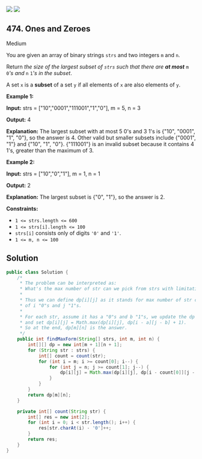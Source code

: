 [![](https://img.shields.io/github/stars/javadev/LeetCode-in-Java?label=Stars&style=flat-square)](https://github.com/javadev/LeetCode-in-Java)
[![](https://img.shields.io/github/forks/javadev/LeetCode-in-Java?label=Fork%20me%20on%20GitHub%20&style=flat-square)](https://github.com/javadev/LeetCode-in-Java/fork)

## 474\. Ones and Zeroes

Medium

You are given an array of binary strings `strs` and two integers `m` and `n`.

Return _the size of the largest subset of `strs` such that there are **at most**_ `m` `0`_'s and_ `n` `1`_'s in the subset_.

A set `x` is a **subset** of a set `y` if all elements of `x` are also elements of `y`.

**Example 1:**

**Input:** strs = ["10","0001","111001","1","0"], m = 5, n = 3

**Output:** 4

**Explanation:** The largest subset with at most 5 0's and 3 1's is {"10", "0001", "1", "0"}, so the answer is 4. Other valid but smaller subsets include {"0001", "1"} and {"10", "1", "0"}. {"111001"} is an invalid subset because it contains 4 1's, greater than the maximum of 3.

**Example 2:**

**Input:** strs = ["10","0","1"], m = 1, n = 1

**Output:** 2

**Explanation:** The largest subset is {"0", "1"}, so the answer is 2.

**Constraints:**

*   `1 <= strs.length <= 600`
*   `1 <= strs[i].length <= 100`
*   `strs[i]` consists only of digits `'0'` and `'1'`.
*   `1 <= m, n <= 100`

## Solution

```java
public class Solution {
    /*
     * The problem can be interpreted as:
     * What's the max number of str can we pick from strs with limitation of m "0"s and n "1"s.
     *
     * Thus we can define dp[i][j] as it stands for max number of str can we pick from strs with limitation
     * of i "0"s and j "1"s.
     *
     * For each str, assume it has a "0"s and b "1"s, we update the dp array iteratively
     * and set dp[i][j] = Math.max(dp[i][j], dp[i - a][j - b] + 1).
     * So at the end, dp[m][n] is the answer.
     */
    public int findMaxForm(String[] strs, int m, int n) {
        int[][] dp = new int[m + 1][n + 1];
        for (String str : strs) {
            int[] count = count(str);
            for (int i = m; i >= count[0]; i--) {
                for (int j = n; j >= count[1]; j--) {
                    dp[i][j] = Math.max(dp[i][j], dp[i - count[0]][j - count[1]] + 1);
                }
            }
        }
        return dp[m][n];
    }

    private int[] count(String str) {
        int[] res = new int[2];
        for (int i = 0; i < str.length(); i++) {
            res[str.charAt(i) - '0']++;
        }
        return res;
    }
}
```